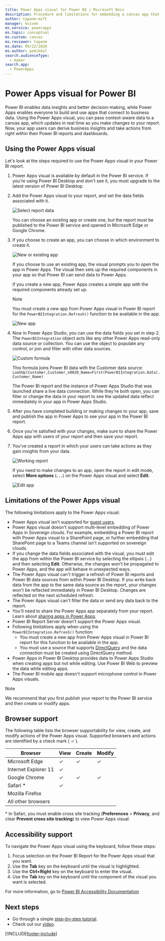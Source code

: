 ```yaml
---
title: Power Apps visual for Power BI | Microsoft Docs
description: Procedure and limitations for embedding a canvas app that uses the same data source and can be filtered like other report items in Power BI 
author: tapanm-msft
manager: kvivek
ms.service: powerapps
ms.topic: conceptual
ms.custom: canvas
ms.reviewer: tapanm
ms.date: 09/22/2020
ms.author: pemikkel
search.audienceType: 
  - maker
search.app: 
  - PowerApps
---
```


# Power Apps visual for Power BI

Power BI enables data insights and better decision-making, while Power Apps enables everyone to build and use apps that connect to business data. Using the Power Apps visual, you can pass context-aware data to a canvas app, which updates in real time as you make changes to your report. Now, your app users can derive business insights and take actions from right within their Power BI reports and dashboards.

## Using the Power Apps visual

Let's look at the steps required to use the Power Apps visual in your Power BI report.

1. Power Apps visual is available by default in the Power BI service. If you're using Power BI Desktop and don't see it, you must upgrade to the latest version of Power BI Desktop.

2. Add the Power Apps visual to your report, and set the data fields associated with it.

    ![Select report data](./media/powerapps-custom-visual/add-visual-set-data.png)

    You can choose an existing app or create one, but the report must be published to the Power BI service and opened in Microsoft Edge or Google Chrome.

3.  If you choose to create an app, you can choose in which environment to create it.

    ![New or existing app](./media/powerapps-custom-visual/create-new-or-choose-app.png)

    If you choose to use an existing app, the visual prompts you to open the app in Power Apps. The visual then sets up the required components in your app so that Power BI can send data to Power Apps.

    If you create a new app, Power Apps creates a simple app with the required components already set up.

    > [!NOTE]
    > You must create a new app from Power Apps visual in Power BI report for the `PowerBIIntegration.Refresh()` function to be available in the app.

    ![New app](./media/powerapps-custom-visual/new-app.png)

4. Now in Power Apps Studio, you can use the data fields you set in step 2. The `PowerBIIntegration` object acts like any other Power Apps read-only data source or collection. You can use the object to populate any control, or join and filter with other data sources.

    ![Custom formula](./media/powerapps-custom-visual/custom-formula.png)

    This formula joins Power BI data with the Customer data source: `LookUp(Customer,Customer_x0020_Name=First(PowerBIIntegration.Data).Customer_Name)`

   The Power BI report and the instance of Power Apps Studio that was launched share a live data connection. While they're both open, you can filter or change the data in your report to see the updated data reflect immediately in your app in Power Apps Studio.

5. After you have completed building or making changes to your app, save and publish the app in Power Apps to see your app in the Power BI report.

6. Once you're satisfied with your changes, make sure to share the Power Apps app with users of your report and then save your report.

7. You've created a report in which your users can take actions as they gain insights from your data.

    ![Working report](./media/powerapps-custom-visual/working-report.gif)

    If you need to make changes to an app, open the report in edit mode, select **More options** (**. . .**) on the Power Apps visual and select **Edit**.

    ![Edit app](./media/powerapps-custom-visual/edit-app.png)

## Limitations of the Power Apps visual

The following limitations apply to the Power Apps visual:

- Power Apps visual isn't supported for [guest users](share-app-guests.md).
- Power Apps visual doesn't support multi-level embedding of Power Apps in Sovereign clouds. For example, embedding a Power BI report with Power Apps visual to a SharePoint page, or further embedding that SharePoint page to a Teams channel isn't supported on sovereign clouds.
- If you change the data fields associated with the visual, you must edit the app from within the Power BI service by selecting the ellipsis (...) and then selecting **Edit**. Otherwise, the changes won't be propagated to Power Apps, and the app will behave in unexpected ways.
- The Power Apps visual can't trigger a refresh of Power BI reports and Power BI data sources from within Power BI Desktop. If you write back data from the app to the same data source as the report, your changes won't be reflected immediately in Power BI Desktop. Changes are reflected on the next scheduled refresh.
- The Power Apps visual can't filter the data or send any data back to the report.
- You'll need to share the Power Apps app separately from your report. Learn about [sharing apps in Power Apps](share-app.md).
- Power BI Report Server doesn't support the Power Apps visual.
- Following limitations apply when using the `PowerBIIntegration.Refresh()` function:
    - You must create a new app from Power Apps visual in Power BI report for this function to be available in the app.
    - You must use a source that supports [DirectQuery](https://docs.microsoft.com/power-bi/desktop-directquery-data-sources) and the data connection must be created using DirectQuery method.
- Power Apps in Power BI Desktop provides data to Power Apps Studio when creating apps but not while editing. Use Power BI Web to preview the data while editing apps.
- The Power BI mobile app doesn't support microphone control in Power Apps visuals.

> [!NOTE]
> We recommend that you first publish your report to the Power BI service and then create or modify apps.

## Browser support

The following table lists the browser supportability for view, create, and modify actions of the Power Apps visual. Supported browsers and actions are identified by a check mark ( &check; ).

|Browser|View|Create|Modify
|-|-|-|-
|Microsoft Edge|&check;|&check;|&check;
|Internet Explorer 11|&check;
|Google Chrome|&check;|&check;|&check;
|Safari \*|&check;
|Mozilla Firefox
|All other browsers

\* In Safari, you must enable cross site tracking (**Preferences** > **Privacy**, and clear **Prevent cross site tracking**) to view Power Apps visual.

## Accessibility support

To navigate the Power Apps visual using the keyboard, follow these steps:

1. Focus selection on the Power BI Report for the Power Apps visual that you want.
2. Use the **Tab** key on the keyboard until the visual is highlighted.
3. Use the **Ctrl+Right** key on the keyboard to enter the visual.
3. Use the  **Tab** key on the keyboard until the component of the visual you want is selected.

For more information, go to [Power BI Accessibility Documentation]( https://docs.microsoft.com/power-bi/desktop-accessibility)


## Next steps

* Go through a simple [step-by-step tutorial](https://docs.microsoft.com/power-bi/visuals/power-bi-visualization-powerapp).
* Check out our [video](https://aka.ms/powerappscustomvisualvideo).


[!INCLUDE[footer-include](../../includes/footer-banner.md)]